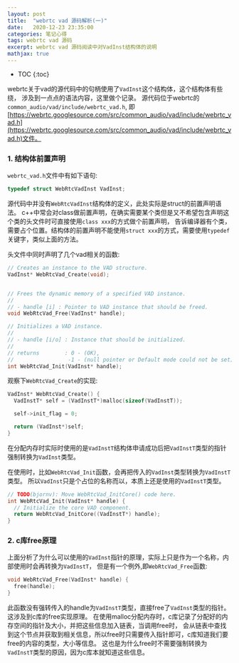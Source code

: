 ```yaml
---
layout: post
title:  "webrtc vad 源码解析(一)"
date:   2020-12-23 23:35:00
categories: 笔记心得
tags: webrtc vad 源码
excerpt: webrtc vad 源码阅读中对VadInst结构体的说明
mathjax: true
---
```

* TOC
{:toc}

webrtc关于vad的源代码中的句柄使用了`VadInst`这个结构体，这个结构体有些绕，
涉及到一点点的语法内容，这里做个记录。
源代码位于webrtc的`common_audio/vad/include/webrtc_vad.h`,
即[https://webrtc.googlesource.com/src/common_audio/vad/include/webrtc_vad.h](https://webrtc.googlesource.com/src/common_audio/vad/include/webrtc_vad.h)文件。

### 1. 结构体前置声明

`webrtc_vad.h`文件中有如下语句:

```c
typedef struct WebRtcVadInst VadInst;
```

源代码中并没有`WebRtcVadInst`结构体的定义，此处实际是struct的前置声明语法。
c++中常会对class做前置声明，在确实需要某个类但是又不希望包含声明这个类的头文件时可直接使用`class xxx`的方式做个前置声明，
告诉编译器有个类，需要占个位置。结构体的前置声明不能使用`struct xxx`的方式，需要使用`typedef`关键字，类似上面的方法。

头文件中同时声明了几个vad相关的函数:
```c
// Creates an instance to the VAD structure.
VadInst* WebRtcVad_Create(void);


// Frees the dynamic memory of a specified VAD instance.
//
// - handle [i] : Pointer to VAD instance that should be freed.
void WebRtcVad_Free(VadInst* handle);

// Initializes a VAD instance.
//
// - handle [i/o] : Instance that should be initialized.
//
// returns        : 0 - (OK),
//                 -1 - (null pointer or Default mode could not be set).
int WebRtcVad_Init(VadInst* handle);
```
观察下`WebRtcVad_Create`的实现:
```c
VadInst* WebRtcVad_Create() {
  VadInstT* self = (VadInstT*)malloc(sizeof(VadInstT));

  self->init_flag = 0;

  return (VadInst*)self;
}
```
在分配内存时实际时使用的是`VadInstT`结构体申请成功后把`VadInstT`类型的指针强制转换为`VadInst`类型。

在使用时，比如`WebRtcVad_Init`函数，会再把传入的`VadInst`类型转换为`VadInstT`类型。
所以`VadInst`只是个占位的名称而以，本质上还是使用的`VadInstT`类型。
```c
// TODO(bjornv): Move WebRtcVad_InitCore() code here.
int WebRtcVad_Init(VadInst* handle) {
  // Initialize the core VAD component.
  return WebRtcVad_InitCore((VadInstT*) handle);
}
```

### 2. c库free原理

上面分析了为什么可以使用的`VadInst`指针的原理，实际上只是作为一个名称，内部使用时会再转换为`VadInstT`，
但是有一个例外,即`WebRtcVad_Free`函数:
```c
void WebRtcVad_Free(VadInst* handle) {
  free(handle);
}
```
此函数没有强转传入的handle为`VadInstT`类型，直接free了`VadInst`类型的指针。这涉及到c库的free实现原理。
在使用malloc分配内存时，c库记录了分配好的内存空间的指针及大小，并把这些信息加入链表，当调用free时，
会从链表中查找到这个节点并获取到相关信息，所以free时只需要传入指针即可，c库知道我们要free的内容的类型，大小等信息。
这也是为什么free时不需要强制转换为`VadInstT`类型的原因，因为c库本就知道这些信息。
